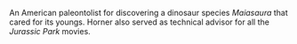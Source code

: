 An American paleontolist for discovering a dinosaur species *Maiasaura* that
cared for its youngs. Horner also served as technical advisor for all the
*Jurassic Park* movies.
